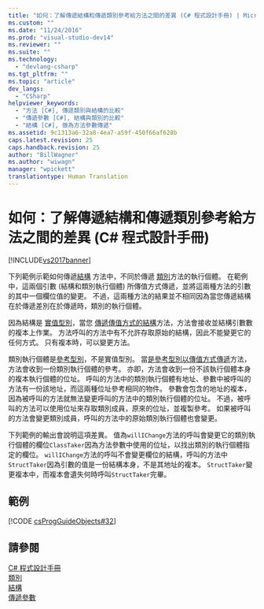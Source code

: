 ```yaml
---
title: "如何：了解傳遞結構和傳遞類別參考給方法之間的差異 (C# 程式設計手冊) | Microsoft Docs"
ms.custom: ""
ms.date: "11/24/2016"
ms.prod: "visual-studio-dev14"
ms.reviewer: ""
ms.suite: ""
ms.technology: 
  - "devlang-csharp"
ms.tgt_pltfrm: ""
ms.topic: "article"
dev_langs: 
  - "CSharp"
helpviewer_keywords: 
  - "方法 [C#], 傳遞類別與結構的比較"
  - "傳遞參數 [C#], 結構與類別的比較"
  - "結構 [C#], 做為方法參數傳遞"
ms.assetid: 9c1313a6-32a8-4ea7-a59f-450f66af628b
caps.latest.revision: 25
caps.handback.revision: 25
author: "BillWagner"
ms.author: "wiwagn"
manager: "wpickett"
translationtype: Human Translation
---
```

# 如何：了解傳遞結構和傳遞類別參考給方法之間的差異 (C# 程式設計手冊)
[!INCLUDE[vs2017banner](../../../csharp/includes/vs2017banner.md)]

下列範例示範如何傳遞[結構](../../../csharp/language-reference/keywords/struct.md) 方法中，不同於傳遞 [類別](../../../csharp/language-reference/keywords/class.md)方法的執行個體。  在範例中，這兩個引數 \(結構和類別執行個體\) 所傳值方式傳遞，並將這兩種方法的引數的其中一個欄位值的變更。  不過，這兩種方法的結果並不相同因為當您傳遞結構在於傳遞差別在於傳遞時，類別的執行個體。  
  
 因為結構是 [實值型別](../../../csharp/language-reference/keywords/value-types.md)，當您 [傳遞傳值方式的結構](../../../csharp/programming-guide/classes-and-structs/passing-value-type-parameters.md)方法，方法會接收並結構引數數的複本上作業。   方法呼叫的方法中有不允許存取原始的結構，因此不能變更它的任何方式。  只有複本時，可以變更方法。  
  
 類別執行個體是[參考型別](../../../csharp/language-reference/keywords/reference-types.md)，不是實值型別。  當[是參考型別以傳值方式傳遞](../../../csharp/programming-guide/classes-and-structs/passing-reference-type-parameters.md)方法，方法會收到一份類別執行個體的參考。  亦即，方法會收到一份不該執行個體本身的複本執行個體的位址。  呼叫的方法中的類別執行個體有地址、參數中被呼叫的方法有一份該地址，而這兩種位址參考相同的物件。  參數會包含的地址的複本，因為被呼叫的方法就無法變更呼叫的方法中的類別執行個體的位址。  不過，被呼叫的方法可以使用位址來存取類別成員，原來的位址，並複製參考。  如果被呼叫的方法會變更類別成員，呼叫的方法中的原始類別執行個體也會變更。  
  
 下列範例的輸出會說明這項差異。  值為`willIChange`方法的呼叫會變更它的類別執行個體的欄位`ClassTaker`因為方法參數中使用的位址，以找出類別的執行個體指定的欄位。    `willIChange`方法的呼叫不會變更欄位的結構，呼叫的方法中`StructTaker`因為引數的值是一份結構本身，不是其地址的複本。    `StructTaker`變更複本中，而複本會遺失何時呼叫`StructTaker`完畢。  
  
## 範例  
 [!CODE [csProgGuideObjects#32](../CodeSnippet/VS_Snippets_VBCSharp/csProgGuideObjects#32)]  
  
## 請參閱  
 [C\# 程式設計手冊](../../../csharp/programming-guide/index.md)   
 [類別](../../../csharp/programming-guide/classes-and-structs/classes.md)   
 [結構](../../../csharp/programming-guide/classes-and-structs/structs.md)   
 [傳遞參數](../../../csharp/programming-guide/classes-and-structs/passing-parameters.md)